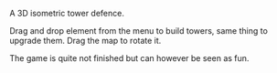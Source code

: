 A 3D isometric tower defence.

Drag and drop element from the menu to build towers, same thing to upgrade them. Drag the map to rotate it.

The game is quite not finished but can however be seen as fun.